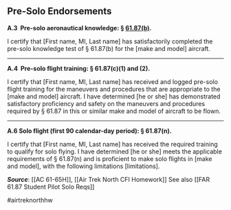 ## Pre-Solo Endorsements

**A.3  Pre-solo aeronautical knowledge: § [61.87(b)](https://www.ecfr.gov/current/title-14/chapter-I/subchapter-D/part-61/subpart-C/section-61.87).**

I certify that \[First name, MI, Last name\] has satisfactorily completed the pre-solo knowledge test of § 61.87(b) for the \[make and model\] aircraft.

---

**A.4  Pre-solo flight training: § 61.87(c)(1) and (2).**

I certify that \[First name, MI, Last name\] has received and logged pre-solo flight training for the maneuvers and procedures that are appropriate to the \[make and model\] aircraft. I have determined \[he or she\] has demonstrated satisfactory proficiency and safety on the maneuvers and procedures required by § 61.87 in this or similar make and model of aircraft to be flown.

---

**A.6 Solo flight (first 90 calendar-day period): § 61.87(n).**

I certify that \[First name, MI, Last name\] has received the required training to qualify for solo flying. I have determined \[he or she\] meets the applicable requirements of § 61.87(n) and is proficient to make solo flights in \[make and model\], with the following limitations \[limitations\].


***Source***: [[AC 61-65H]], [[Air Trek North CFI Homework]]
See also [[FAR 61.87 Student Pilot Solo Reqs]]

#airtreknorthhw